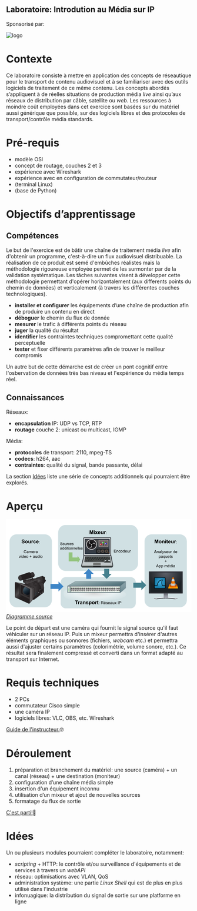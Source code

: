 Laboratoire: Introdution au Média sur IP
----------------------------------------

Sponsorisé par:

![logo](https://site-cbc.radio-canada.ca/site/annual-reports/2014-2015/_images/about/services/cbc-radio-canada.png)

# Contexte

Ce laboratoire consiste à mettre en application des concepts de réseautique pour le transport de
contenu audiovisuel et à se familiariser avec des outils logiciels de traitement de ce même contenu.
Les concepts abordés s’appliquent à de réelles situations de production média _live_ ainsi qu’aux
réseaux de distribution par câble, satellite  ou _web_. Les ressources à moindre coût employées dans
cet exercice sont basées sur du matériel aussi générique que possible, sur des logiciels libres et
des protocoles de transport/contrôle média standards.

# Pré-requis

* modèle OSI
* concept de routage, couches 2 et 3
* expérience avec Wireshark
* expérience avec en configuration de commutateur/routeur
* (terminal Linux)
* (base de Python)

# Objectifs d’apprentissage

## Compétences

Le but de l'exercice est de bâtir une chaîne de traitement média _live_ afin d'obtenir un programme,
c'est-à-dire un flux audiovisuel distribuable. La réalisation de ce produit est semé d'embûches
réalistes mais la méthodologie rigoureuse employée permet de les surmonter par de la validation
systématique. Les tâches suivantes visent à développer cette méthodologie permettant d'opérer
horizontalement (aux differents points du chemin de données) et verticalement (à travers les
différentes couches technologiques).

* __installer et configurer__ les équipements d’une chaîne de production afin de produire un contenu en direct
* __déboguer__ le chemin du flux de donnée
* __mesurer__ le trafic à différents points du réseau
* __juger__ la qualité du résultat
* __identifier__ les contraintes techniques compromettant cette qualité perceptuelle
* __tester__ et fixer différents paramètres afin de trouver le meilleur compromis  

Un autre but de cette démarche est de créer un pont cognitif entre l'osbervation de
données très bas niveau et l'expérience du média temps réel.

## Connaissances 

Réseaux:

* __encapsulation__ IP: UDP vs TCP, RTP
* __routage__ couche 2: unicast ou multicast, IGMP

Média:

* __protocoles__ de transport: 2110, mpeg-TS
* __codecs__: h264, aac
* __contraintes__: qualité du signal, bande passante, délai

La section [Idées](#idees) liste une série de concepts additionnels qui pourraient être explorés.

# Aperçu

![apercu](./img/laboratoire_media_sur_IP_phase5.png)
*[Diagramme source](https://docs.google.com/drawings/d/1q6MF5KY4nLmCBxLiehqOJvOSK_qoAchkg8bCS-ulvEI/edit)*

Le point de départ est une caméra qui fournit le
signal source qu'il faut véhiculer sur un réseau IP. Puis un mixeur permettra d'insérer d'autres
éléments graphiques ou sonnores (fichiers, _webcam_ etc.) et permettra aussi d'ajuster certains
paramètres (colorimétrie, volume sonore, etc.). Ce résultat sera finalement compressé et converti
dans un format adapté au transport sur Internet.

# Requis techniques

* 2 PCs
* commutateur Cisco simple
* une caméra IP
* logiciels libres: VLC, OBS, etc. Wireshark

[Guide de l'instructeur.](./guide-instructeur.md)🤓

# Déroulement

1. préparation et branchement du matériel: une source (caméra) + un canal (réseau) + une destination (moniteur)
2. configuration d’une chaîne média simple
3. insertion d'un équipement inconnu
4. utilisation d’un mixeur et ajout de nouvelles sources 
5. formatage du flux de sortie

[C'est parti!](./laboratoire.md)🚀

# <a name="idees"></a> Idées

Un ou plusieurs modules pourraient compléter le laboratoire, notamment:

* _scripting_ + HTTP: le contrôle et/ou surveillance d'équipements et de services à travers un _webAPI_
* réseau: optimisations avec VLAN, QoS
* administration système: une partie _Linux Shell_ qui est de plus en plus utilisé dans l'industrie
* infonuagique: la distribution du signal de sortie sur une platforme en ligne
